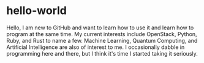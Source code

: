 # hello-world

Hello, I am new to GitHub and want to learn how to use it and learn how to program at the same time. My current interests include OpenStack, Python, Ruby, and Rust to name a few. Machine Learning, Quantum Computing, and Artificial Intelligence are also of interest to me. I occasionally dabble in programming here and there, but I think it's time I started taking it seriously.
